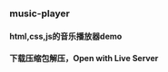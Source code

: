 ### music-player
#### html,css,js的音乐播放器demo

#### 下载压缩包解压，Open with Live Server
<br>

[](https://s2.loli.net/2024/07/30/3r1PnYsojyzptUO.png)
